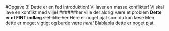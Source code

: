 #Opgave 3!
Dette er en fed introduktion! Vi laver en masse konflikter!
Vi skal lave en konflikt med vilje!
######her ville der aldrig være et problem
**Dette er et FINT indlæg**
~~slet ikke her~~ 
Here er noget pjat som du kan læse
Men dette er meget vigtigt og burde være *here!*
Blablabla dette er noget pjat.